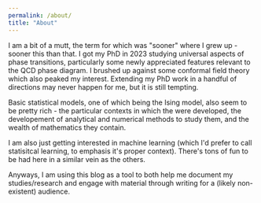 ```yaml
---
permalink: /about/
title: "About"
---
```


I am a bit of a mutt, the term for which was "sooner" where I grew up - sooner this than that. I got my PhD in 2023 studying universal aspects of phase transitions, particularly some newly appreciated features relevant to the QCD phase diagram. I brushed up against some conformal field theory which also peaked my interest. Extending my PhD work in a handful of directions may never happen for me, but it is still tempting.

Basic statistical models, one of which being the Ising model, also seem to be pretty rich - the particular contexts in which the were developed, the developement of analytical and numerical methods to study them, and the wealth of mathematics they contain.

I am also just getting interested in machine learning (which I'd prefer to call statisitcal learning, to emphasis it's proper context). There's tons of fun to be had here in a similar vein as the others.

Anyways, I am using this blog as a tool to both help me document my studies/research and engage with material through writing for a (likely non-existent) audience.